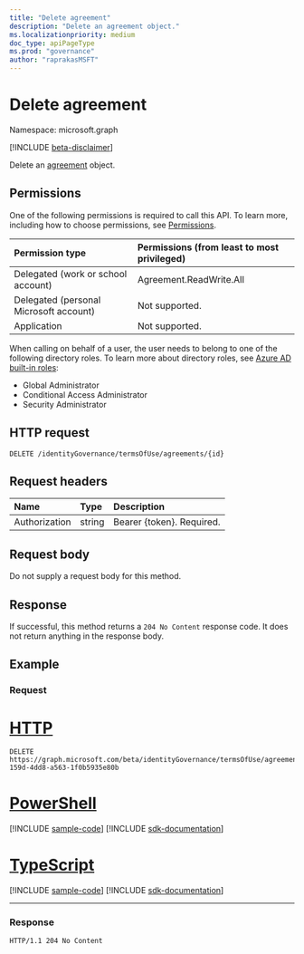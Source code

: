```yaml
---
title: "Delete agreement"
description: "Delete an agreement object."
ms.localizationpriority: medium
doc_type: apiPageType
ms.prod: "governance"
author: "raprakasMSFT"
---
```


# Delete agreement

Namespace: microsoft.graph

[!INCLUDE [beta-disclaimer](../../includes/beta-disclaimer.md)]

Delete an [agreement](../resources/agreement.md) object.
## Permissions
One of the following permissions is required to call this API. To learn more, including how to choose permissions, see [Permissions](/graph/permissions-reference).

|Permission type                        | Permissions (from least to most privileged)              |
|:--------------------------------------|:---------------------------------------------------------|
|Delegated (work or school account)     | Agreement.ReadWrite.All |
|Delegated (personal Microsoft account) | Not supported. |
|Application                            | Not supported. |

When calling on behalf of a user, the user needs to belong to one of the following directory roles. To learn more about directory roles, see [Azure AD built-in roles](/azure/active-directory/roles/permissions-reference):
+ Global Administrator
+ Conditional Access Administrator
+ Security Administrator

## HTTP request
<!-- { "blockType": "ignored" } -->
```http
DELETE /identityGovernance/termsOfUse/agreements/{id}
```
## Request headers
| Name         | Type        | Description |
|:-------------|:------------|:------------|
| Authorization | string | Bearer \{token\}. Required. |

## Request body
Do not supply a request body for this method.


## Response
If successful, this method returns a `204 No Content` response code. It does not return anything in the response body.

## Example
### Request


# [HTTP](#tab/http)
<!-- {
  "blockType": "request",
  "name": "delete_agreement"
}-->
```http
DELETE https://graph.microsoft.com/beta/identityGovernance/termsOfUse/agreements/0ec9f6a6-159d-4dd8-a563-1f0b5935e80b
```

# [PowerShell](#tab/powershell)
[!INCLUDE [sample-code](../includes/snippets/powershell/delete-agreement-powershell-snippets.md)]
[!INCLUDE [sdk-documentation](../includes/snippets/snippets-sdk-documentation-link.md)]

# [TypeScript](#tab/typescript)
[!INCLUDE [sample-code](../includes/snippets/typescript/delete-agreement-typescript-snippets.md)]
[!INCLUDE [sdk-documentation](../includes/snippets/snippets-sdk-documentation-link.md)]

---

### Response
<!-- {
  "blockType": "response",
  "truncated": true
} -->
```http
HTTP/1.1 204 No Content
```

<!-- uuid: 8fcb5dbc-d5aa-4681-8e31-b001d5168d79
2015-10-25 14:57:30 UTC -->
<!--
{
  "type": "#page.annotation",
  "description": "Delete agreement",
  "keywords": "",
  "section": "documentation",
  "tocPath": "",
  "suppressions": [
  ]
}
-->


